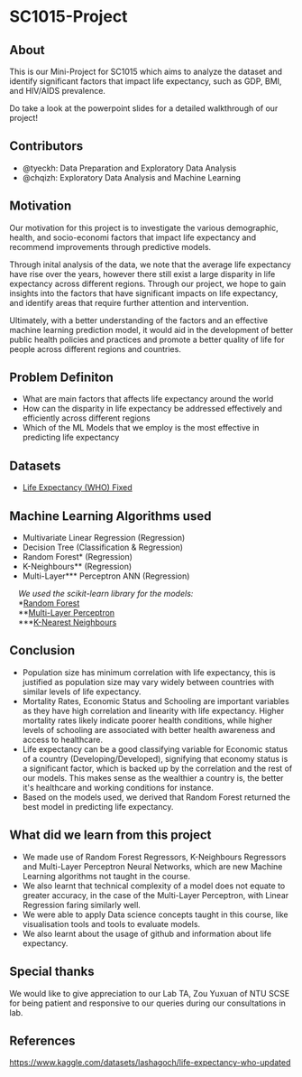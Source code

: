 # SC1015-Project

## About
This is our Mini-Project for SC1015 which aims to analyze the dataset and identify significant factors that impact life expectancy, such as GDP, BMI, and HIV/AIDS prevalence. 


Do take a look at the powerpoint slides for a detailed walkthrough of our project!

## Contributors
 - @tyeckh: Data Preparation and Exploratory Data Analysis
 - @chqizh: Exploratory Data Analysis and Machine Learning


## Motivation 
Our motivation for this project is to investigate the various demographic, health, and socio-economi factors that impact life expectancy and recommend improvements through predictive models.  
  
Through inital analysis of the data, we note that the average life expectancy have rise over the years, however there still exist a large disparity in life expectancy across different regions. Through our project, we hope to gain insights into the factors that have significant impacts on life expectancy, and identify areas that require further attention and intervention.  
  
Ultimately, with a better understanding of the factors and an effective machine learning prediction model, it would aid in the development of better public health policies and practices and promote a better quality of life for people across different regions and countries.

## Problem Definiton
 - What are main factors that affects life expectancy around the world
 - How can the disparity in life expectancy be addressed effectively and efficiently across different regions
 - Which of the ML Models that we employ is the most effective in predicting life expectancy

## Datasets
- [Life Expectancy (WHO) Fixed](https://www.kaggle.com/datasets/lashagoch/life-expectancy-who-updated)

## Machine Learning Algorithms used
- Multivariate Linear Regression (Regression)
- Decision Tree (Classification & Regression)
- Random Forest* (Regression)
- K-Neighbours** (Regression)
- Multi-Layer*** Perceptron ANN (Regression)

<i>&nbsp; &nbsp; We used the scikit-learn library for the models: </i>
<br> &nbsp; &nbsp; *[Random Forest](https://scikit-learn.org/stable/modules/generated/sklearn.ensemble.RandomForestRegressor.html) </br>
&nbsp; &nbsp; **[Multi-Layer Perceptron](https://scikit-learn.org/stable/modules/generated/sklearn.neural_network.MLPClassifier.html)
<br> &nbsp; &nbsp; ***[K-Nearest Neighbours](https://scikit-learn.org/stable/modules/generated/sklearn.neighbors.KNeighborsClassifier.html) </br>

## Conclusion
- Population size has minimum correlation with life expectancy, this is justified as population size may vary widely between countries with similar levels of life expectancy.
- Mortality Rates, Economic Status and Schooling are important variables as they have high correlation and linearity with life expectancy. Higher mortality rates likely indicate poorer health conditions, while higher levels of schooling are associated with better health awareness and access to healthcare. 
- Life expectancy can be a good classifying variable for Economic status of a country (Developing/Developed), signifying that economy status is a significant factor, which is backed up by the correlation and the rest of our models. This makes sense as the wealthier a country is, the better it's healthcare and working conditions for instance.
- Based on the models used, we derived that Random Forest returned the best model in predicting life expectancy.

## What did we learn from this project
- We made use of Random Forest Regressors, K-Neighbours Regressors and Multi-Layer Perceptron Neural Networks, which are new Machine Learning algorithms not taught in the course.
- We also learnt that technical complexity of a model does not equate to greater accuracy, in the case of the Multi-Layer Perceptron, with Linear Regression faring similarly well.
- We were able to apply Data science concepts taught in this course, like visualisation tools and tools to evaluate models.
- We also learnt about the usage of github and information about life expectancy.

## Special thanks
We would like to give appreciation to our Lab TA, Zou Yuxuan of NTU SCSE for being patient and responsive to our queries during our consultations in lab.

## References
https://www.kaggle.com/datasets/lashagoch/life-expectancy-who-updated
